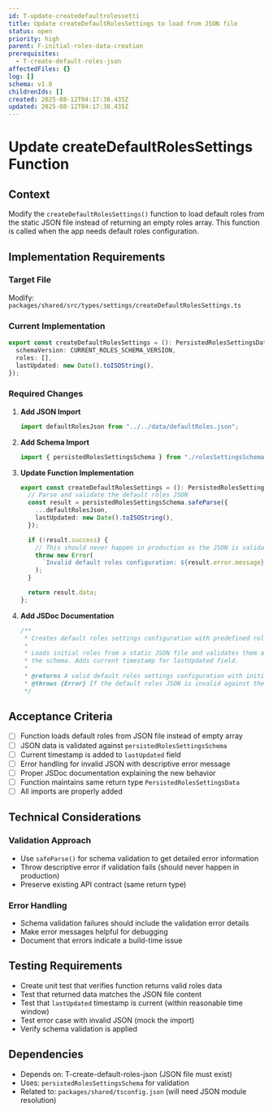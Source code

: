 ```yaml
---
id: T-update-createdefaultrolessetti
title: Update createDefaultRolesSettings to load from JSON file
status: open
priority: high
parent: F-initial-roles-data-creation
prerequisites:
  - T-create-default-roles-json
affectedFiles: {}
log: []
schema: v1.0
childrenIds: []
created: 2025-08-12T04:17:38.435Z
updated: 2025-08-12T04:17:38.435Z
---
```


# Update createDefaultRolesSettings Function

## Context

Modify the `createDefaultRolesSettings()` function to load default roles from the static JSON file instead of returning an empty roles array. This function is called when the app needs default roles configuration.

## Implementation Requirements

### Target File

Modify: `packages/shared/src/types/settings/createDefaultRolesSettings.ts`

### Current Implementation

```typescript
export const createDefaultRolesSettings = (): PersistedRolesSettingsData => ({
  schemaVersion: CURRENT_ROLES_SCHEMA_VERSION,
  roles: [],
  lastUpdated: new Date().toISOString(),
});
```

### Required Changes

1. **Add JSON Import**

   ```typescript
   import defaultRolesJson from "../../data/defaultRoles.json";
   ```

2. **Add Schema Import**

   ```typescript
   import { persistedRolesSettingsSchema } from "./rolesSettingsSchema";
   ```

3. **Update Function Implementation**

   ```typescript
   export const createDefaultRolesSettings = (): PersistedRolesSettingsData => {
     // Parse and validate the default roles JSON
     const result = persistedRolesSettingsSchema.safeParse({
       ...defaultRolesJson,
       lastUpdated: new Date().toISOString(),
     });

     if (!result.success) {
       // This should never happen in production as the JSON is validated at build time
       throw new Error(
         `Invalid default roles configuration: ${result.error.message}`,
       );
     }

     return result.data;
   };
   ```

4. **Add JSDoc Documentation**
   ```typescript
   /**
    * Creates default roles settings configuration with predefined roles from JSON.
    *
    * Loads initial roles from a static JSON file and validates them against
    * the schema. Adds current timestamp for lastUpdated field.
    *
    * @returns A valid default roles settings configuration with initial roles
    * @throws {Error} If the default roles JSON is invalid against the schema
    */
   ```

## Acceptance Criteria

- [ ] Function loads default roles from JSON file instead of empty array
- [ ] JSON data is validated against `persistedRolesSettingsSchema`
- [ ] Current timestamp is added to `lastUpdated` field
- [ ] Error handling for invalid JSON with descriptive error message
- [ ] Proper JSDoc documentation explaining the new behavior
- [ ] Function maintains same return type `PersistedRolesSettingsData`
- [ ] All imports are properly added

## Technical Considerations

### Validation Approach

- Use `safeParse()` for schema validation to get detailed error information
- Throw descriptive error if validation fails (should never happen in production)
- Preserve existing API contract (same return type)

### Error Handling

- Schema validation failures should include the validation error details
- Make error messages helpful for debugging
- Document that errors indicate a build-time issue

## Testing Requirements

- Create unit test that verifies function returns valid roles data
- Test that returned data matches the JSON file content
- Test that `lastUpdated` timestamp is current (within reasonable time window)
- Test error case with invalid JSON (mock the import)
- Verify schema validation is applied

## Dependencies

- Depends on: T-create-default-roles-json (JSON file must exist)
- Uses: `persistedRolesSettingsSchema` for validation
- Related to: `packages/shared/tsconfig.json` (will need JSON module resolution)
